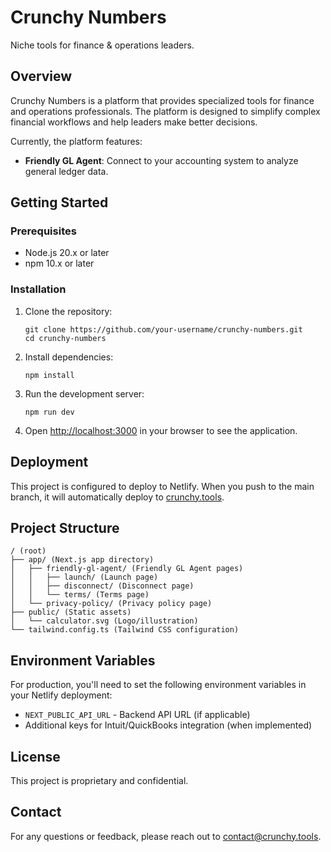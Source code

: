 # Crunchy Numbers

Niche tools for finance & operations leaders.

## Overview

Crunchy Numbers is a platform that provides specialized tools for finance and operations professionals. The platform is designed to simplify complex financial workflows and help leaders make better decisions.

Currently, the platform features:

- **Friendly GL Agent**: Connect to your accounting system to analyze general ledger data.

## Getting Started

### Prerequisites

- Node.js 20.x or later
- npm 10.x or later

### Installation

1. Clone the repository:
   ```
   git clone https://github.com/your-username/crunchy-numbers.git
   cd crunchy-numbers
   ```

2. Install dependencies:
   ```
   npm install
   ```

3. Run the development server:
   ```
   npm run dev
   ```

4. Open [http://localhost:3000](http://localhost:3000) in your browser to see the application.

## Deployment

This project is configured to deploy to Netlify. When you push to the main branch, it will automatically deploy to [crunchy.tools](https://crunchy.tools).

## Project Structure

```
/ (root)
├── app/ (Next.js app directory)
│   ├── friendly-gl-agent/ (Friendly GL Agent pages)
│   │   ├── launch/ (Launch page)
│   │   ├── disconnect/ (Disconnect page)
│   │   └── terms/ (Terms page)
│   └── privacy-policy/ (Privacy policy page)
├── public/ (Static assets)
│   └── calculator.svg (Logo/illustration)
└── tailwind.config.ts (Tailwind CSS configuration)
```

## Environment Variables

For production, you'll need to set the following environment variables in your Netlify deployment:

- `NEXT_PUBLIC_API_URL` - Backend API URL (if applicable)
- Additional keys for Intuit/QuickBooks integration (when implemented)

## License

This project is proprietary and confidential.

## Contact

For any questions or feedback, please reach out to [contact@crunchy.tools](mailto:contact@crunchy.tools).
